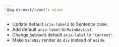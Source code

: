 ```yaml
---
'@ag.ds-next/react': minor
---
```


- Update default `aria-label`s to Sentence case.
- Add default `aria-label` to `MainNavList`.
- Change `SubNav`’s default `aria-label` to `'Content'`.
- Make `SideNav` render as `div` instead of `aside`.

